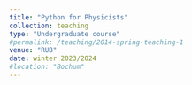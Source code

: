 ```yaml
---
title: "Python for Physicists"
collection: teaching
type: "Undergraduate course"
#permalink: /teaching/2014-spring-teaching-1
venue: "RUB"
date: winter 2023/2024
#location: "Bochum"
---
```


